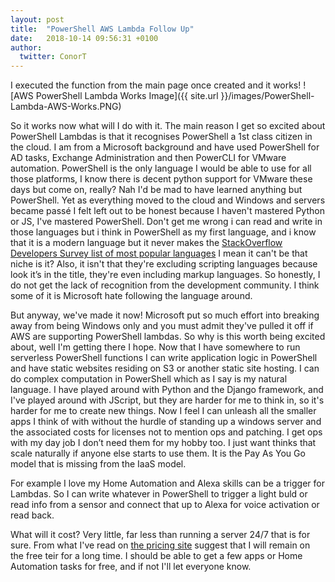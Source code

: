 ```yaml
---
layout: post
title:  "PowerShell AWS Lambda Follow Up"
date:   2018-10-14 09:56:31 +0100
author:
  twitter: ConorT
---
```


I executed the function from the main page once created and it works!
![AWS PowerShell Lambda Works Image]({{ site.url }}/images/PowerShell-Lambda-AWS-Works.PNG)

So it works now what will I do with it. The main reason I get so excited about PowerShell Lambdas is that it recognises PowerShell a 1st class citizen in the cloud. I am from a Microsoft background and have used PowerShell for AD tasks, Exchange Administration and then PowerCLI for VMware automation. PowerShell is the only language I would be able to use for all those platforms, I know there is decent python support for VMware these days but come on, really? Nah I'd be mad to have learned anything but PowerShell. Yet as everything moved to the cloud and Windows and servers became passé I felt left out to be honest because I haven't mastered Python or JS, I've mastered PowerShell. Don't get me wrong i can read and write in those languages but i think in PowerShell as my first language, and i know that it is a modern language but it never makes the [StackOverflow Developers Survey list of most popular languages](https://insights.stackoverflow.com/survey/2018/#technology-programming-scripting-and-markup-languages) I mean it can't be that niche is it? Also, it isn't that they're excluding scripting languages because look it’s in the title, they're even including markup languages. So honestly, I do not get the lack of recognition from the development community. I think some of it is Microsoft hate following the language around.

But anyway, we've made it now! Microsoft put so much effort into breaking away from being Windows only and you must admit they've pulled it off if AWS are supporting PowerShell lambdas. So why is this worth being excited about, well I'm getting there I hope. Now that I have somewhere to run serverless PowerShell functions I can write application logic in PowerShell and have static websites residing on S3 or another static site hosting. I can do complex computation in PowerShell which as I say is my natural language. I have played around with Python and the Django framework, and I've played around with JScript, but they are harder for me to think in, so it's harder for me to create new things. Now I feel I can unleash all the smaller apps I think of with without the hurdle of standing up a windows server and the associated costs for licenses not to mention ops and patching. I get ops with my day job I don’t need them for my hobby too. I just want thinks that scale naturally if anyone else starts to use them. It is the Pay As You Go model that is missing from the IaaS model.

For example I love my Home Automation and Alexa skills can be a trigger for Lambdas. So I can write whatever in PowerShell to trigger a light buld or read info from a sensor and connect that up to Alexa for voice activation or read back.

What will it cost? Very little, far less than running a server 24/7 that is for sure. From what I've read on [the pricing site](https://aws.amazon.com/lambda/pricing/) suggest that I will remain on the free teir for a long time. I should be able to get a few apps or Home Automation tasks for free, and if not I'll let everyone know.